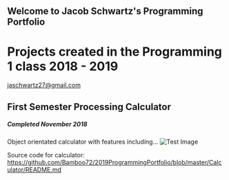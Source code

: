 ## Welcome to Jacob Schwartz's Programming Portfolio
# Projects created in the Programming 1 class 2018 - 2019
 jaschwartz27@gmail.com
 
 ## First Semester Processing Calculator
 ##### Completed November 2018
 Object orientated calculator with features including...
 ![Test Image](https://github.com/Bamboo72/2019ProgrammingPortfolio/blob/master/images/test.png?raw=true)

Source code for calculator: https://github.com/Bamboo72/2019ProgrammingPortfolio/blob/master/Calculator/README.md

